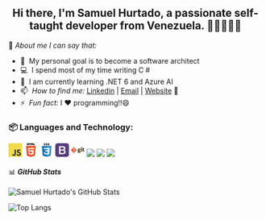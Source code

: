 <center><h2> Hi there, I'm Samuel Hurtado, a passionate self-taught developer from Venezuela. 👋👋💼🔖💬</h2></center>

📌 _About me I can say that:_

- 🔭 &nbsp;My personal goal is to become a software architect
- 💻 &nbsp;I spend most of my time writing C #
- 🌱 &nbsp;I am currently learning .NET 6 and Azure AI
- 📫 &nbsp;_How to find me:_ [Linkedin](https://www.linkedin.com/in/samuel-hurtado-584782b7/) | [Email](mailto:samuelhurtado20@gmail.com) | [Website](http://www.logenial.com/) 🚀
- ⚡ &nbsp;_Fun fact:_ I ❤️ programming!!😄

### 📦 Languages and Technology: 

<code><img height="27" src="https://raw.githubusercontent.com/github/explore/80688e429a7d4ef2fca1e82350fe8e3517d3494d/topics/javascript/javascript.png"></code>
<code><img height="27" src="https://raw.githubusercontent.com/github/explore/80688e429a7d4ef2fca1e82350fe8e3517d3494d/topics/html/html.png"></code>
<code><img height="27" src="https://raw.githubusercontent.com/github/explore/80688e429a7d4ef2fca1e82350fe8e3517d3494d/topics/css/css.png"></code>
<code><img height="27" src="https://raw.githubusercontent.com/github/explore/80688e429a7d4ef2fca1e82350fe8e3517d3494d/topics/bootstrap/bootstrap.png"></code>
<code><img height="27" src="https://raw.githubusercontent.com/github/explore/80688e429a7d4ef2fca1e82350fe8e3517d3494d/topics/git/git.png"></code>
<code><img height="27" src="https://user-images.githubusercontent.com/20540176/120405254-c4485d00-c30d-11eb-9e37-466380e09282.jpg"></code>
<code><img height="30" src="https://user-images.githubusercontent.com/20540176/120405450-2c973e80-c30e-11eb-8ac4-9a3952420f74.png"></code>
<code><img height="30" src="https://user-images.githubusercontent.com/20540176/120405513-518bb180-c30e-11eb-8ab2-387d79f08327.png"></code>
<br />
<br />
📊 <b><i>GitHub Stats</i></b>
<br />
<br />
<img src="https://github-readme-stats.vercel.app/api?username=samuelhurtado20&show_icons=true&theme=gotham" alt="Samuel Hurtado's GitHub Stats" />


![Top Langs](https://github-readme-stats.vercel.app/api/top-langs/?username=samuelhurtado20)

